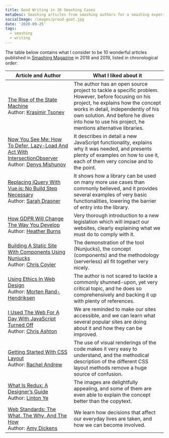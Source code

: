 ```yaml
---
title: Good Writing in 10 Smashing Cases
metaDesc: Smashing articles from smashing authors for a smashing experience
socialImage: /images/proud-goat.jpg
date: '2020-09-25'
tags:
  - smashing
  - writing
---
```


The table below contains what I consider to be 10 wonderful articles published in [Smashing Magazine](https://www.smashingmagazine.com) in 2018 and 2019, listed in chronological order:

<table>
<thead>
<tr>
<th>Article and Author</th><th>What I liked about it</th>
</tr>
</thead>
<tbody>
<tr>
<td><a href="https://www.smashingmagazine.com/2018/01/rise-state-machines/">The Rise of the State Machine</a><br/>Author: <a href="https://www.smashingmagazine.com/author/krasimirtsonev/">Krasimir Tsonev</a></td>
<td>The author has an open source project to tackle a specific problem. However, before focusing on his project, he explains how the concept works in detail, independently of his own solution. And before he dives into how to use his project, he mentions alternative libraries.</td>
</tr>
<tr>
<td><a href="https://www.smashingmagazine.com/2018/01/deferring-lazy-loading-intersection-observer-api/">Now You See Me: How To Defer, Lazy-Load And Act With IntersectionObserver</a><br/>Author: <a href="https://www.smashingmagazine.com/author/denys-mishunov/">Denys Mishunov</a></td>
<td>It describes in detail a new JavaScript functionality, explains why it was needed, and presents plenty of examples on how to use it, each of them very concise and to the point.</td>
</tr>
<tr>
<td><a href="https://www.smashingmagazine.com/2018/02/jquery-vue-javascript/">Replacing jQuery With Vue.js: No Build Step Necessary</a><br/>Author: <a href="https://www.smashingmagazine.com/author/sarahdrasner">Sarah Drasner</a></td>
<td>It shows how a library can be used on many more use cases than commonly believed, and it provides several examples of very basic functionalities, lowering the barrier of entry into the library.</td>
</tr>
<tr>
<td><a href="https://www.smashingmagazine.com/2018/02/gdpr-for-web-developers/">How GDPR Will Change The Way You Develop</a><br/>Author: <a href="https://www.smashingmagazine.com/author/heatherburns">Heather Burns</a></td>
<td>Very thorough introduction to a new legislation which will impact our websites, clearly explaining what we must do to comply with it.</td>
</tr>
<tr>
<td><a href="https://www.smashingmagazine.com/2018/03/static-site-with-nunjucks/">Building A Static Site With Components Using Nunjucks</a><br/>Author: <a href="https://www.smashingmagazine.com/author/chris-coyier/">Chris Coyier</a></td>
<td>The demonstration of the tool (Nunjucks), the concept (components) and the methodology (serverless) all fit together very nicely.</td>
</tr>
<tr>
<td><a href="https://www.smashingmagazine.com/2018/03/using-ethics-in-web-design/">Using Ethics In Web Design</a><br/>Author: <a href="https://www.smashingmagazine.com/author/mortenrandhendriksen">Morten Rand-Hendriksen</a></td>
<td>The author is not scared to tackle a commonly shunned-upon, yet very critical topic, and he does so comprehensively and backing it up with plenty of references.</td>
</tr>
<tr>
<td><a href="https://www.smashingmagazine.com/2018/05/using-the-web-with-javascript-turned-off/">I Used The Web For A Day With JavaScript Turned Off</a><br/>Author: <a href="https://www.smashingmagazine.com/author/chrisbashton">Chris Ashton</a></td>
<td>We are reminded to make our sites accessible, and we can learn what several popular sites are doing about it and how they can be improved.</td>
</tr>
<tr>
<td><a href="https://www.smashingmagazine.com/2018/05/guide-css-layout/">Getting Started With CSS Layout</a><br/>Author: <a href="https://www.smashingmagazine.com/author/rachel-andrew">Rachel Andrew</a></td>
<td>The use of visual renderings of the code makes it very easy to understand, and the methodical description of the different CSS layout methods remove a huge source of confusion.</td>
</tr>
<tr>
<td><a href="https://www.smashingmagazine.com/2018/07/redux-designers-guide/">What Is Redux: A Designer’s Guide</a><br/>Author: <a href="https://www.smashingmagazine.com/author/linton-ye/">Linton Ye</a></td>
<td>The images are delightfully appealing, and some of them are even able to explain the concept better than the copytext.</td>
</tr>
<tr>
<td><a href="https://www.smashingmagazine.com/2019/01/web-standards-guide/">Web Standards: The What, The Why, And The How</a><br/>Author: <a href="https://www.smashingmagazine.com/author/amy-dickens/">Amy Dickens</a></td>
<td>We learn how decisions that affect our everyday lives are taken, and how we can become involved.</td>
</tr>
</tbody>
</table>
